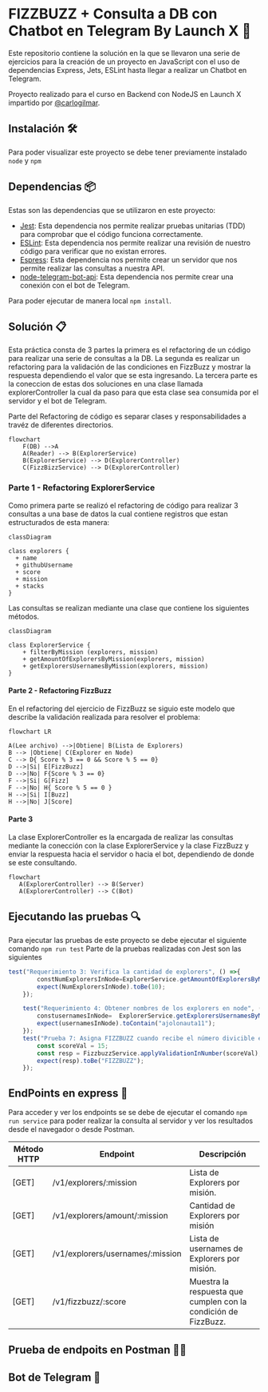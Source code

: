 # FIZZBUZZ + Consulta a DB con Chatbot en Telegram By Launch X 🤖

Este repositorio contiene la solución en la que se llevaron una serie de ejercicios para la creación de un proyecto en JavaScript con el uso de dependencias Express, Jets, ESLint hasta llegar a realizar un Chatbot en Telegram.

Proyecto realizado para el curso en Backend con NodeJS en Launch X impartido por [@carlogilmar](https://github.com/carlogilmar).

## Instalación 🛠

Para poder visualizar este proyecto se debe tener previamente instalado `node` y `npm`

## Dependencias 📦

Estas son las dependencias que se utilizaron en este proyecto:

- [Jest](https://jestjs.io/): Esta dependencia nos permite realizar pruebas unitarias (TDD) para comprobar que el código funciona correctamente.
- [ESLint](https://eslint.org/): Esta dependencia nos permite realizar una revisión de nuestro código para verificar que no existan errores.
- [Espress](https://expressjs.com/es/): Esta dependencia nos permite crear un servidor que nos permite realizar las consultas a nuestra API.
- [node-telegram-bot-api](https://github.com/yagop/node-telegram-bot-api): Esta dependencia nos permite crear una conexión con el bot de Telegram.

Para poder ejecutar de manera local `npm install`.

## Solución 📋

Esta práctica consta de 3 partes la primera es el refactoring de un código para realizar una serie de consultas a la DB. La segunda es realizar un refactoring para la validación de las condiciones en FizzBuzz y mostrar la respuesta dependiendo el valor que se esta ingresando. La tercera parte es la coneccion de estas dos soluciones en una clase llamada explorerController la cual da paso para que esta clase sea consumida por el servidor y el bot de Telegram.

Parte del Refactoring de código es separar clases y responsabilidades a travéz de diferentes directorios.

```mermaid
flowchart 
    F(DB) -->A
    A(Reader) --> B(ExplorerService)
    B(ExplorerService) --> D(ExplorerController)
    C(FizzBizzService) --> D(ExplorerController)
```

### Parte 1 - Refactoring ExplorerService

Como primera parte se realizó el refactoring de código para realizar 3 consultas a una base de datos la cual contiene registros que estan estructurados de esta manera:

```mermaid
classDiagram

class explorers {
  + name
  + githubUsername
  + score
  + mission
  + stacks
}
```

Las consultas se realizan mediante una clase que contiene los siguientes métodos.

```mermaid
classDiagram

class ExplorerService {
    + filterByMission (explorers, mission)
    + getAmountOfExplorersByMission(explorers, mission)
    + getExplorersUsernamesByMission(explorers, mission)
}
```

#### Parte 2 - Refactoring FizzBuzz

En el refactoring del ejercicio de FizzBuzz se siguio este modelo que describe la validación realizada para resolver el problema:

```mermaid
flowchart LR

A(Lee archivo) -->|Obtiene| B(Lista de Explorers)
B --> |Obtiene| C(Explorer en Node)
C --> D{ Score % 3 == 0 && Score % 5 == 0}
D -->|Si| E[FizzBuzz]
D -->|No| F{Score % 3 == 0}
F -->|Si| G[Fizz]
F -->|No| H{ Score % 5 == 0 }
H -->|Si| I[Buzz]
H -->|No| J[Score]
```

#### Parte  3

La clase ExplorerController es la encargada de realizar las consultas mediante la conección con la clase ExplorerService y la clase FizzBuzz y enviar la respuesta hacia el servidor o hacia el bot, dependiendo de donde se este consultando.

```mermaid
flowchart 
   A(ExplorerController) --> B(Server)
   A(ExplorerController) --> C(Bot)
```

## Ejecutando las pruebas 🔍

Para ejecutar las pruebas de este proyecto se debe ejecutar el siguiente comando `npm run test`
Parte de la pruebas realizadas con Jest son las siguientes

```javascript
test("Requerimiento 3: Verifica la cantidad de explorers", () =>{
        constNumExplorersInNode=ExplorerService.getAmountOfExplorersByMission(explorers, "node");
        expect(NumExplorersInNode).toBe(10);
    });

    test("Requerimiento 4: Obtener nombres de los explorers en node", () =>{
        constusernamesInNode=  ExplorerService.getExplorersUsernamesByMission(explorers, "node");
        expect(usernamesInNode).toContain("ajolonauta11");
    });
    test("Prueba 7: Asigna FIZZBUZZ cuando recibe el número divicible entre 3 y 5",()=>{
        const scoreVal = 15;
        const resp = FizzbuzzService.applyValidationInNumber(scoreVal);
        expect(resp).toBe("FIZZBUZZ");
    });
```

## EndPoints en express 📌

Para acceder y ver los endpoints se se debe de ejecutar el comando `npm run service` para poder realizar la consulta al servidor y ver los resultados desde el navegador o desde Postman.

|Método HTTP | Endpoint | Descripción |
|---| --- | --- |
| [GET] | /v1/explorers/:mission | Lista de Explorers por misión.  |
| [GET] | /v1/explorers/amount/:mission | Cantidad de Explorers por misión |
| [GET] | /v1/explorers/usernames/:mission | Lista de usernames de Explorers por misión. |
| [GET] | /v1/fizzbuzz/:score| Muestra la respuesta que cumplen con la condición de FizzBuzz. |

## Prueba de endpoits en Postman 👩‍🚀

## Bot de Telegram 🤖


